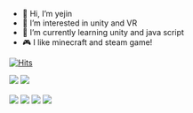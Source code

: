 - 👋 Hi, I’m yejin
- 👀 I’m interested in unity and VR
- 🌱 I’m currently learning unity and java script
- 🎮 I like minecraft and steam game!


[![Hits](https://hits.seeyoufarm.com/api/count/incr/badge.svg?url=https%3A%2F%2Fgithub.com%2Fkaywonyejin&count_bg=%23A9F4F5&title_bg=%23F1A2FF&icon=&icon_color=%23E7E7E7&title=hits&edge_flat=false)](https://hits.seeyoufarm.com)


<img src="https://img.shields.io/badge/Adobe Illustrator-FF9A00?style=flat-square&logo=Adobe Illustrator&logoColor=white"/></a>
<img src="https://img.shields.io/badge/Adobe Photoshop-31A8FF?style=flat-square&logo=Adobe Photoshop&logoColor=white"/></a>
<br></br>
<img src="https://img.shields.io/badge/Adobe After Effects-9999FF?style=flat-square&logo=Adobe After Effects&logoColor=white"/></a>
<img src="https://img.shields.io/badge/Adobe Premiere Pro-9999FF?style=flat-square&logo=Adobe Premiere Pro&logoColor=white"/></a>
<img src="https://img.shields.io/badge/HTML5-E34F26?style=flat-square&logo=HTML5&logoColor=white"/></a>
<img src="https://img.shields.io/badge/Unity-FFFFFF?style=for-the-badge&logo=Unity&logoColor=black">






<!---
kaywonyejin/kaywonyejin is a ✨ special ✨ repository because its `README.md` (this file) appears on your GitHub profile.
You can click the Preview link to take a look at your changes.
--->
